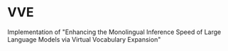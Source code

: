 # VVE
Implementation of "Enhancing the Monolingual Inference Speed of Large Language Models via Virtual Vocabulary Expansion"
